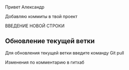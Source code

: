Привет Александр


Добавляю коммиты в твой проект

ВВЕДЕНИЕ НОВОЙ СТРОКИ

## Обновление текущей ветки 

Для обновления текущей ветки введите команду Git pull

Изменения по комментарию в гитхаб












